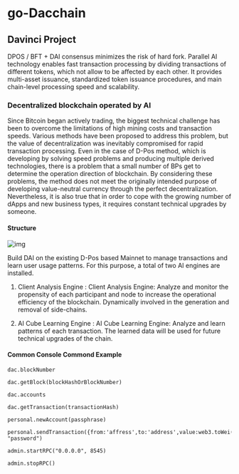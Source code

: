 # go-Dacchain

## Davinci Project

DPOS / BFT + DAI consensus minimizes the risk of hard fork. Parallel AI technology enables fast transaction processing by dividing transactions of different tokens, which not allow to be affected by each other. It provides multi-asset issuance, standardized token issuance procedures, and main chain-level processing speed and scalability.

### Decentralized blockchain operated by AI

Since Bitcoin began actively trading, the biggest technical challenge has been to overcome the limitations of high mining costs and transaction speeds. Various methods have been proposed to address this problem, but the value of decentralization was inevitably compromised for rapid transaction processing. Even in the case of D-Pos method, which is developing by solving speed problems and producing multiple derived technologies, there is a problem that a small number of BPs get to determine the operation direction of blockchain. By considering these problems, the method does not meet the originally intended purpose of developing value-neutral currency through the perfect decentralization. Nevertheless, it is also true that in order to cope with the growing number of dApps and new business types, it requires constant technical upgrades by someone.

#### Structure

![img](https://davinci.vision/static/img/tech/tech_02_1.png)

Build DAI on the existing D-Pos based Mainnet to manage transactions and learn user usage patterns. For this purpose, a total of two AI engines are installed.

1. Client Analysis Engine : Client Analysis Engine: Analyze and monitor the propensity of each participant and node to increase the operational efficiency of the blockchain. Dynamically involved in the generation and removal of side-chains.

2. AI Cube Learning Engine : AI Cube Learning Engine: Analyze and learn patterns of each transaction. The learned data will be used for future technical upgrades of the chain.

#### Common Console Commond Example

```
dac.blockNumber

dac.getBlock(blockHashOrBlockNumber)

dac.accounts

dac.getTransaction(transactionHash)

personal.newAccount(passphrase)

personal.sendTransaction({from:'affress',to:'address',value:web3.toWei(100,'dac'),action:0}, "password")

admin.startRPC("0.0.0.0", 8545)

admin.stopRPC()
```

